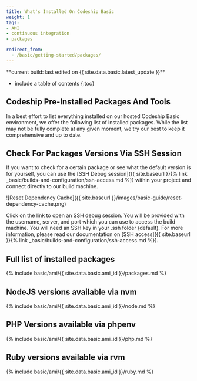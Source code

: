 ```yaml
---
title: What's Installed On Codeship Basic
weight: 1
tags:
- AMI
- continuous integration
- packages

redirect_from:
  - /basic/getting-started/packages/
---
```


<div class="info-block">
**current build: last edited on {{ site.data.basic.latest_update }}**
</div>

* include a table of contents
{:toc}

## Codeship Pre-Installed Packages And Tools

In a best effort to list everything installed on  our hosted Codeship Basic environment, we offer the following list of installed packages. While the list may not be fully complete at any given moment, we try our best to keep it comprehensive and up to date.

## Check For Packages Versions Via SSH Session

If you want to check for a certain package or see what the default version is for yourself, you can use the [SSH Debug session]({{ site.baseurl }}{% link _basic/builds-and-configuration/ssh-access.md %}) within your project and connect directly to our build machine.

![Reset Dependency Cache]({{ site.baseurl }}/images/basic-guide/reset-dependency-cache.png)

Click on the link to open an SSH debug session. You will be provided with the username, server, and port which you can use to access the build machine. You will need an SSH key in your .ssh folder (default). For more information, please read our documentation on [SSH access]({{ site.baseurl }}{% link _basic/builds-and-configuration/ssh-access.md %}).

## Full list of installed packages
{% include basic/ami/{{ site.data.basic.ami_id }}/packages.md %}

## NodeJS versions available via nvm
{% include basic/ami/{{ site.data.basic.ami_id }}/node.md %}

## PHP Versions available via phpenv
{% include basic/ami/{{ site.data.basic.ami_id }}/php.md %}

## Ruby versions available via rvm
{% include basic/ami/{{ site.data.basic.ami_id }}/ruby.md %}
